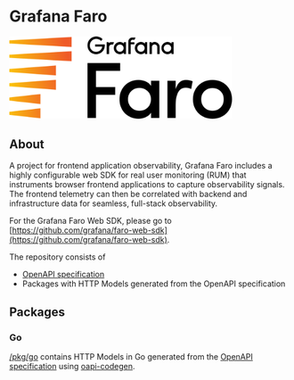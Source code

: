 # Grafana Faro

<p align="left"><img src="docs/faro_logo.png" alt="Grafana Faro logo" width="400"></p>

## About
A project for frontend application observability, Grafana Faro includes a highly configurable web SDK for real user monitoring (RUM) that instruments browser frontend applications to capture observability signals. The frontend telemetry can then be correlated with backend and infrastructure data for seamless, full-stack observability.

For the Grafana Faro Web SDK, please go to [https://github.com/grafana/faro-web-sdk](https://github.com/grafana/faro-web-sdk).

The repository consists of 
- [OpenAPI specification](./spec/gen/faro.gen.yaml)
- Packages with HTTP Models generated from the OpenAPI specification

## Packages

### Go
[/pkg/go](./pkg/go) contains HTTP Models in Go generated from the [OpenAPI specification](./spec/gen/faro.gen.yaml) using [oapi-codegen](https://github.com/oapi-codegen/oapi-codegen).    
